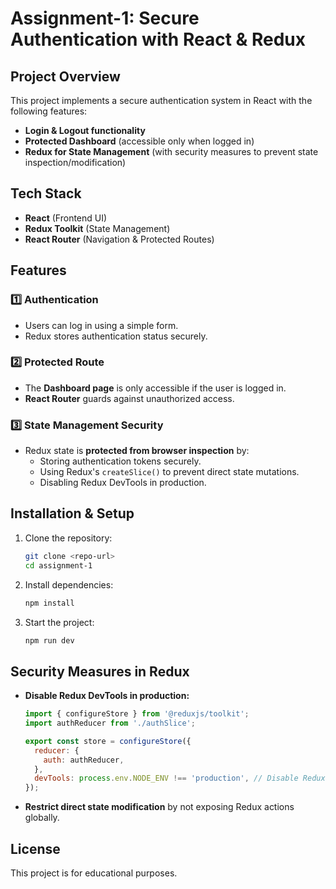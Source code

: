 # Assignment-1: Secure Authentication with React & Redux

## Project Overview
This project implements a secure authentication system in React with the following features:
- **Login & Logout functionality**
- **Protected Dashboard** (accessible only when logged in)
- **Redux for State Management** (with security measures to prevent state inspection/modification)

## Tech Stack
- **React** (Frontend UI)
- **Redux Toolkit** (State Management)
- **React Router** (Navigation & Protected Routes)


## Features
### 1️⃣ Authentication
- Users can log in using a simple form.
- Redux stores authentication status securely.

### 2️⃣ Protected Route
- The **Dashboard page** is only accessible if the user is logged in.
- **React Router** guards against unauthorized access.

### 3️⃣ State Management Security
- Redux state is **protected from browser inspection** by:
  - Storing authentication tokens securely.
  - Using Redux's `createSlice()` to prevent direct state mutations.
  - Disabling Redux DevTools in production.

## Installation & Setup

1. Clone the repository:
   ```sh
   git clone <repo-url>
   cd assignment-1
   ```

2. Install dependencies:
   ```sh
   npm install
   ```

3. Start the project:
   ```sh
   npm run dev
   ```

## Security Measures in Redux
- **Disable Redux DevTools in production:**
  ```js
  import { configureStore } from '@reduxjs/toolkit';
  import authReducer from './authSlice';

  export const store = configureStore({
    reducer: {
      auth: authReducer,
    },
    devTools: process.env.NODE_ENV !== 'production', // Disable Redux DevTools in production
  });
  ```

- **Restrict direct state modification** by not exposing Redux actions globally.

## License
This project is for educational purposes.
